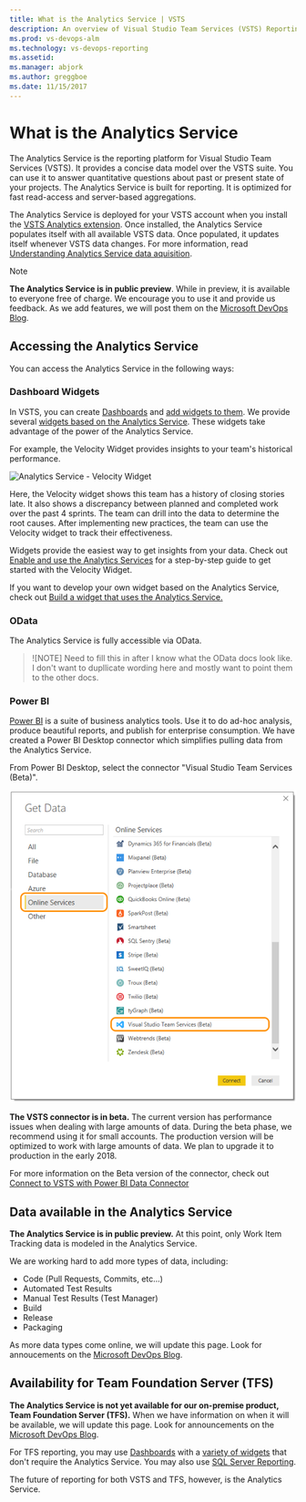 ```yaml
---
title: What is the Analytics Service | VSTS  
description: An overview of Visual Studio Team Services (VSTS) Reporting solution, the Analytics Service
ms.prod: vs-devops-alm
ms.technology: vs-devops-reporting
ms.assetid: 
ms.manager: abjork
ms.author: greggboe
ms.date: 11/15/2017
---
```


# What is the Analytics Service

The Analytics Service is the reporting platform for Visual Studio Team Services (VSTS). It provides a concise data model over the VSTS suite. You can use it to answer quantitative questions about past or present state of your projects. The Analytics Service is built for reporting. It is optimized for fast read-access and server-based aggregations.

The Analytics Service is deployed for your VSTS account when you install the [VSTS Analytics extension](https://marketplace.visualstudio.com/items?itemName=ms.vss-analytics). Once installed, the Analytics Service populates itself with all available VSTS data. Once populated, it updates itself whenever VSTS data changes. For more information, read [Understanding Analytics Service data aquisition](). 

> [!NOTE]
> **The Analytics Service is in public preview**. While in preview, it is available to everyone free of charge. We encourage you to use it and provide us feedback. As we add features, we will post them on the [Microsoft DevOps Blog](https://blogs.msdn.microsoft.com/devops/?s=VSTS+Analytics+Extension).

## Accessing the Analytics Service
You can access the Analytics Service in the following ways:
### Dashboard Widgets
In VSTS, you can create [Dashboards](../dashboards.md) and [add widgets to them](../add-widget-to-dashboard.md). We provide several [widgets based on the Analytics Service](../guidance/analytics-widgets-vsts.md). These widgets take advantage of the power of the Analytics Service. 

For example, the Velocity Widget provides insights to your team's historical performance. 

![Analytics Service - Velocity Widget](../guidance/_img/commerce-team-velocity-eight-iterations.png)

Here, the Velocity widget shows this team has a history of closing stories late. It  also shows a discrepancy between planned and completed work over the past 4 sprints. The team can drill into the data to determine the root causes. After implementing new practices, the team can use the Velocity widget to track their effectiveness.

Widgets provide the easiest way to get insights from your data. Check out [Enable and use the Analytics Services](../guidance/enable-analytics-velocity.md) for a step-by-step guide to get started with the Velocity Widget.

If you want to develop your own widget based on the Analytics Service, check out [Build a widget that uses the Analytics Service.]()

### OData
The Analytics Service is fully accessible via OData. 
>![NOTE] 
> Need to fill this in after I know what the OData docs look like. I don't want to dupllicate wording here and mostly want to point them to the other docs.

### Power BI
[Power BI](https://powerbi.microsoft.com) is a suite of business analytics tools. Use it to do ad-hoc analysis, produce beautiful reports, and publish for enterprise consumption. We have created a Power BI Desktop connector which simplifies pulling data from the Analytics Service.

From Power BI Desktop, select the connector "Visual Studio Team Services (Beta)". 

![Power BI VSTS Connector Beta](../powerbi/_img/data-connector-get-data.png)

**The VSTS connector is in beta.** The current version has performance issues when dealing with large amounts of data. During the beta phase, we recommend using it for small accounts. The production version will be optimized to work with large amounts of data. 
We plan to upgrade it to production in the early 2018. 

For more information on the Beta version of the connector, check out [Connect to VSTS with Power BI Data Connector](../powerbi/data-connector-connect.md)

## Data available in the Analytics Service
**The Analytics Service is in public preview.** At this point, only Work Item Tracking data is modeled in the Analytics Service.

We are working hard to add more types of data, including:
* Code (Pull Requests, Commits, etc...)
* Automated Test Results
* Manual Test Results (Test Manager)
* Build
* Release
* Packaging

As more data types come online, we will update this page. Look for annoucements on the [Microsoft DevOps Blog](https://blogs.msdn.microsoft.com/devops).

## Availability for Team Foundation Server (TFS)
**The Analytics Service is not yet available for our on-premise product, Team Foundation Server (TFS).** When we have information on when it will be available, we will update this page. Look for announcements on the [Microsoft DevOps Blog](https://marketplace.visualstudio.com/items?itemName=ms.vss-analytics).

For TFS reporting, you may use [Dashboards](../dashboards.md) with a [variety of widgets](../widget-catalog.md) that don't require the Analytics Service. You may also use [SQL Server Reporting](../sql-reports/index.md). 

The future of reporting for both VSTS and TFS, however, is the Analytics Service.  